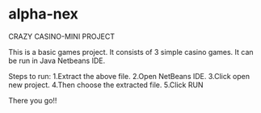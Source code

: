 # alpha-nex
CRAZY CASINO-MINI PROJECT

This is a basic games project.
It consists of 3 simple casino games.
It can be run in Java Netbeans IDE.

Steps to run:
1.Extract the above file.
2.Open NetBeans IDE.
3.Click open new project.
4.Then choose the extracted file.
5.Click RUN

There you go!!
